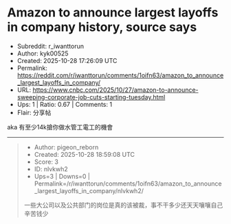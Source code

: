 # Amazon to announce largest layoffs in company history, source says

- Subreddit: r_iwanttorun
- Author: kyk00525
- Created: 2025-10-28 17:26:09 UTC
- Permalink: https://reddit.com/r/iwanttorun/comments/1oifn63/amazon_to_announce_largest_layoffs_in_company/
- URL: https://www.cnbc.com/2025/10/27/amazon-to-announce-sweeping-corporate-job-cuts-starting-tuesday.html
- Ups: 1 | Ratio: 0.67 | Comments: 1
- Flair: 分享帖


aka 有至少14k搶你做水管工電工的機會


---

> - Author: pigeon_reborn
> - Created: 2025-10-28 18:59:08 UTC
> - Score: 3
> - ID: nlvkwh2
> - Ups=3 | Downs=0 | Permalink=/r/iwanttorun/comments/1oifn63/amazon_to_announce_largest_layoffs_in_company/nlvkwh2/
>
> 一些大公司以及公共部门的岗位是真的该被裁，事不干多少还天天嚷嚷自己辛苦钱少
